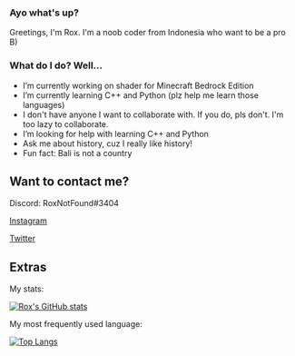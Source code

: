 ### Ayo what's up?
Greetings, I'm Rox. I'm a noob coder from Indonesia who want to be a pro B)

### What do I do? Well...
- I’m currently working on shader for Minecraft Bedrock Edition
- I’m currently learning C++ and Python (plz help me learn those languages)
- I don't have anyone I want to collaborate with. If you do, pls don't. I'm too lazy to collaborate.
- I’m looking for help with learning C++ and Python
- Ask me about history, cuz I really like history!
- Fun fact: Bali is not a country

## Want to contact me?
Discord: RoxNotFound#3404

[Instagram](https://www.instagram.com/roxwithfx/)

[Twitter](https://twitter.com/RoxWithFX)

## Extras
My stats:

[![Rox's GitHub stats](https://github-readme-stats.vercel.app/api?username=RoxWithFX&show_icons=true&theme=tokyonight)](https://github.com/anuraghazra/github-readme-stats)

My most frequently used language:

[![Top Langs](https://github-readme-stats.vercel.app/api/top-langs/?username=RoxWithFX&layout=pie)](https://github.com/anuraghazra/github-readme-stats)
